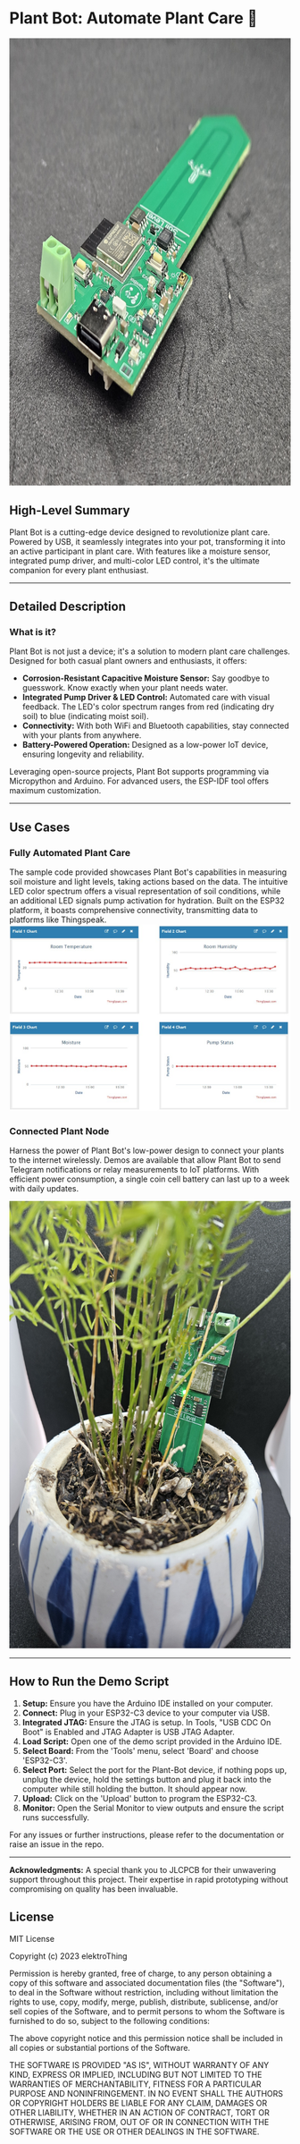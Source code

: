 # Plant Bot: Automate Plant Care 🌱

<p align="center">
<img src="./images/Top Down.jpg" width="600" height="800"/>
</p>

## High-Level Summary

Plant Bot is a cutting-edge device designed to revolutionize plant care. Powered by USB, it seamlessly integrates into your pot, transforming it into an active participant in plant care. With features like a moisture sensor, integrated pump driver, and multi-color LED control, it's the ultimate companion for every plant enthusiast.

---

## Detailed Description

### What is it?

Plant Bot is not just a device; it's a solution to modern plant care challenges. Designed for both casual plant owners and enthusiasts, it offers:

- **Corrosion-Resistant Capacitive Moisture Sensor:** Say goodbye to guesswork. Know exactly when your plant needs water.
- **Integrated Pump Driver & LED Control:** Automated care with visual feedback. The LED's color spectrum ranges from red (indicating dry soil) to blue (indicating moist soil).
- **Connectivity:** With both WiFi and Bluetooth capabilities, stay connected with your plants from anywhere.
- **Battery-Powered Operation:** Designed as a low-power IoT device, ensuring longevity and reliability.

Leveraging open-source projects, Plant Bot supports programming via Micropython and Arduino. For advanced users, the ESP-IDF tool offers maximum customization.

---

## Use Cases

### Fully Automated Plant Care

The sample code provided showcases Plant Bot's capabilities in measuring soil moisture and light levels, taking actions based on the data. The intuitive LED color spectrum offers a visual representation of soil conditions, while an additional LED signals pump activation for hydration. Built on the ESP32 platform, it boasts comprehensive connectivity, transmitting data to platforms like Thingspeak.
![ A snapshot of the data on Thingspeak showing moisture and light levels.](./images/Thingspeak.jpg)

### Connected Plant Node

Harness the power of Plant Bot's low-power design to connect your plants to the internet wirelessly. Demos are available that allow Plant Bot to send Telegram notifications or relay measurements to IoT platforms. With efficient power consumption, a single coin cell battery can last up to a week with daily updates.

<p align="center">
<img src="./images/Telegram.jpg" width="600" height="800"/>
</p>

---

## How to Run the Demo Script

1. **Setup:** Ensure you have the Arduino IDE installed on your computer.
2. **Connect:** Plug in your ESP32-C3 device to your computer via USB.
3. **Integrated JTAG:** Ensure the JTAG is setup. In Tools, "USB CDC On Boot" is Enabled and JTAG Adapter is USB JTAG Adapter.
5. **Load Script:** Open one of the demo script provided in the Arduino IDE.
6. **Select Board:** From the 'Tools' menu, select 'Board' and choose 'ESP32-C3'.
7. **Select Port:** Select the port for the Plant-Bot device, if nothing pops up, unplug the device, hold the settings button and plug it back into the computer while still holding the button. It should appear now.
8. **Upload:** Click on the 'Upload' button to program the ESP32-C3.
9. **Monitor:** Open the Serial Monitor to view outputs and ensure the script runs successfully.


For any issues or further instructions, please refer to the documentation or raise an issue in the repo.

---

**Acknowledgments:** A special thank you to JLCPCB for their unwavering support throughout this project. Their expertise in rapid prototyping without compromising on quality has been invaluable.

## License

MIT License

Copyright (c) 2023 elektroThing

Permission is hereby granted, free of charge, to any person obtaining a copy
of this software and associated documentation files (the "Software"), to deal
in the Software without restriction, including without limitation the rights
to use, copy, modify, merge, publish, distribute, sublicense, and/or sell
copies of the Software, and to permit persons to whom the Software is
furnished to do so, subject to the following conditions:

The above copyright notice and this permission notice shall be included in all
copies or substantial portions of the Software.

THE SOFTWARE IS PROVIDED "AS IS", WITHOUT WARRANTY OF ANY KIND, EXPRESS OR
IMPLIED, INCLUDING BUT NOT LIMITED TO THE WARRANTIES OF MERCHANTABILITY,
FITNESS FOR A PARTICULAR PURPOSE AND NONINFRINGEMENT. IN NO EVENT SHALL THE
AUTHORS OR COPYRIGHT HOLDERS BE LIABLE FOR ANY CLAIM, DAMAGES OR OTHER
LIABILITY, WHETHER IN AN ACTION OF CONTRACT, TORT OR OTHERWISE, ARISING FROM,
OUT OF OR IN CONNECTION WITH THE SOFTWARE OR THE USE OR OTHER DEALINGS IN THE
SOFTWARE.

